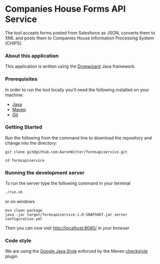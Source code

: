 Companies House Forms API Service
=====================

The tool accepts forms posted from Salesforce as JSON, converts them to XML and posts them to Companies House Information Processing System (CHIPS). 

### About this application

This application is written using the [Dropwizard](http://www.dropwizard.io/) Java framework.

### Prerequisites

In order to run the tool locally you'll need the following installed on your machine:

- [Java](http://www.oracle.com/technetwork/java/javase/downloads/jdk8-downloads-2133151.html)
- [Maven](https://maven.apache.org/download.cgi)
- [Git](https://git-scm.com/downloads)

### Getting Started

Run the following from the command line to download the repository and change into the directory:

```
git clone git@github.com:AaronWitter/formsapiservice.git

cd formsapiservice
```


### Running the development server

To run the server type the following command in your terminal

```bash
./run.sh
```

or on windows

```
mvn clean package
java -jar target/formsapiservice-1.0-SNAPSHOT.jar server configuration.yml

```
Then you can now visit [http://localhost:8080/](http://localhost:8080/) in your browser


### Code style

We are using the [Google Java Style](https://google.github.io/styleguide/javaguide.html) enforced by the Maven
[checkstyle](https://maven.apache.org/plugins/maven-checkstyle-plugin/) plugin
